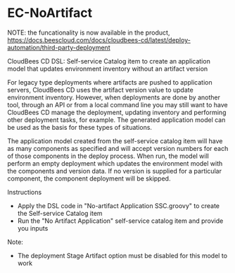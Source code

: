 # EC-NoArtifact

NOTE: the funcationality is now available in the product, https://docs.beescloud.com/docs/cloudbees-cd/latest/deploy-automation/third-party-deployment

CloudBees CD DSL: Self-service Catalog item to create an application model that updates environment inventory without an artifact version

For legacy type deployments where artifacts are pushed to application servers, CloudBees CD uses the artifact version value to update environment inventory. However, when deployments are done by another tool, through an API or from a local command line you may still want to have CloudBees CD manage the deployment, updating inventory and performing other deployment tasks, for example. The generated application model can be used as the basis for these types of situations.

The application model created from the self-service catalog item will have as many components as specified and will accept version numbers for each of those components in the deploy process. When run, the model will perform an empty deployment which updates the environment model with the components and version data. If no version is supplied for a particular component, the component deployment will be skipped.

Instructions
- Apply the DSL code in "No-artifact Application SSC.groovy" to create the Self-service Catalog item
- Run the "No Artifact Application" self-service catalog item and provide you inputs

Note:
- The deployment Stage Artifact option must be disabled for this model to work
